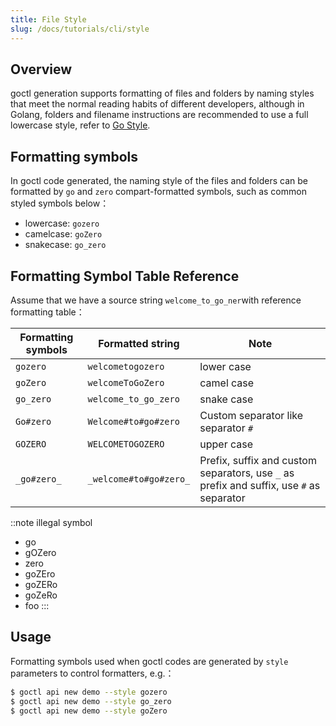 ```yaml
---
title: File Style
slug: /docs/tutorials/cli/style
---
```


## Overview

goctl generation supports formatting of files and folders by naming styles that meet the normal reading habits of different developers, although in Golang, folders and filename instructions are recommended to use a full lowercase style, refer to <a href="https://google.github.io/styleguide/go/" target="_blank">Go Style</a>.

## Formatting symbols

In goctl code generated, the naming style of the files and folders can be formatted by `go` and `zero` compart-formatted symbols, such as common styled symbols below：

- lowercase: `gozero`
- camelcase: `goZero`
- snakecase: `go_zero`

## Formatting Symbol Table Reference

Assume that we have a source string `welcome_to_go_ner`with reference formatting table：

| Formatting symbols | Formatted string       | Note                                                                                     |
| ------------------ | ---------------------- | ---------------------------------------------------------------------------------------- |
| `gozero`           | `welcometogozero`      | lower case                                                                               |
| `goZero`           | `welcomeToGoZero`      | camel case                                                                               |
| `go_zero`          | `welcome_to_go_zero`   | snake case                                                                               |
| `Go#zero`          | `Welcome#to#go#zero`   | Custom separator like separator `#`                                                      |
| `GOZERO`           | `WELCOMETOGOZERO`      | upper case                                                                               |
| `_go#zero_`        | `_welcome#to#go#zero_` | Prefix, suffix and custom separators, use `_` as prefix and suffix, use `#` as separator |

::note illegal symbol

- go
- gOZero
- zero
- goZEro
- goZERo
- goZeRo
- foo
:::

## Usage

Formatting symbols used when goctl codes are generated by `style` parameters to control formatters, e.g.：

```bash
$ goctl api new demo --style gozero
$ goctl api new demo --style go_zero
$ goctl api new demo --style goZero
```
